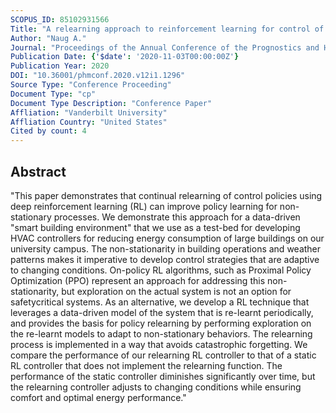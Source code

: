 ```yaml
---
SCOPUS_ID: 85102931566
Title: "A relearning approach to reinforcement learning for control of smart buildings"
Author: "Naug A."
Journal: "Proceedings of the Annual Conference of the Prognostics and Health Management Society, PHM"
Publication Date: {'$date': '2020-11-03T00:00:00Z'}
Publication Year: 2020
DOI: "10.36001/phmconf.2020.v12i1.1296"
Source Type: "Conference Proceeding"
Document Type: "cp"
Document Type Description: "Conference Paper"
Affliation: "Vanderbilt University"
Affliation Country: "United States"
Cited by count: 4
---
```


## Abstract
"This paper demonstrates that continual relearning of control policies using deep reinforcement learning (RL) can improve policy learning for non-stationary processes. We demonstrate this approach for a data-driven \"smart building environment\" that we use as a test-bed for developing HVAC controllers for reducing energy consumption of large buildings on our university campus. The non-stationarity in building operations and weather patterns makes it imperative to develop control strategies that are adaptive to changing conditions. On-policy RL algorithms, such as Proximal Policy Optimization (PPO) represent an approach for addressing this non-stationarity, but exploration on the actual system is not an option for safetycritical systems. As an alternative, we develop a RL technique that leverages a data-driven model of the system that is re-learnt periodically, and provides the basis for policy relearning by performing exploration on the re-learnt models to adapt to non-stationary behaviors. The relearning process is implemented in a way that avoids catastrophic forgetting. We compare the performance of our relearning RL controller to that of a static RL controller that does not implement the relearning function. The performance of the static controller diminishes significantly over time, but the relearning controller adjusts to changing conditions while ensuring comfort and optimal energy performance."
